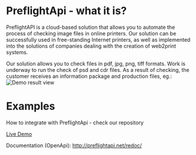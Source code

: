 # PreflightApi - what it is?
PreflightAPI is a cloud-based solution that allows you to automate the process of checking image files in online printers.
Our solution can be successfully used in free-standing Internet printers, as well as implemented into the solutions of companies dealing with the creation of web2print systems.

Our solution allows you to check files in pdf, jpg, png, tiff formats. Work is underway to run the check of psd and cdr files.
As a result of checking, the customer receives an information package and production files, eg.:
![Demo result view](https://preflightapi.net/img/cta-bg-1-2.png)



# Examples
How to integrate with PreflightApi - check our repository

<a href="http://preflightapi.net/tryit/">Live Demo</a>

Documentation (OpenApi):
http://preflightapi.net/redoc/
